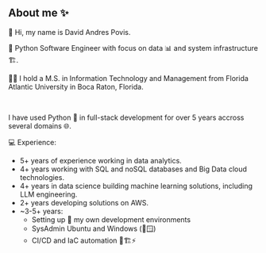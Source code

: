 ## About me ✨
<p>
👋 Hi, my name is David Andres Povis. 

🐍 Python Software Engineer with focus on data 📊 and system infrastructure 🏗️.

👨‍🎓 I hold a M.S. in Information Technology and Management from Florida Atlantic University in Boca Raton, Florida.
</p>
<br>
<p>
I have used Python 🐍 in full-stack development for over 5 years accross several domains 🌐.

💻 Experience:
* 5+ years of experience working in data analytics.
* 4+ years working with SQL and noSQL databases and Big Data cloud technologies.
* 4+ years in data science building machine learning solutions, including LLM engineering.
* 2+ years developing solutions on AWS.
* ~3-5+ years:
  * Setting up 🔧 my own development environments
  * SysAdmin Ubuntu and Windows (🐧🪟)
  * CI/CD and IaC automation 🤖🏗️⚡
</p>
